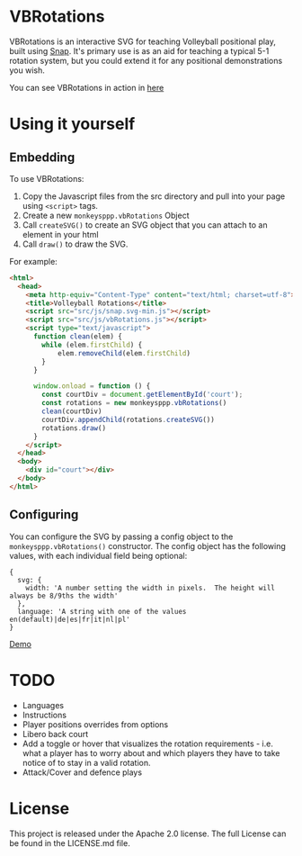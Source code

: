 # VBRotations

VBRotations is an interactive SVG for teaching Volleyball positional play, built using [Snap](http://snapsvg.io).  It's primary use is as an aid for teaching a typical 5-1 rotation
system, but you could extend it for any positional demonstrations you wish.

You can see VBRotations in action in [here](https://monkeysppp.github.io/VBRotations)

# Using it yourself

## Embedding

To use VBRotations:

1. Copy the Javascript files from the src directory and pull into your page using `<script>` tags.
2. Create a new `monkeysppp.vbRotations` Object
3. Call `createSVG()` to create an SVG object that you can attach to an element in your html
4. Call `draw()` to draw the SVG.

For example:

```html
<html>
  <head>
    <meta http-equiv="Content-Type" content="text/html; charset=utf-8">
    <title>Volleyball Rotations</title>
    <script src="src/js/snap.svg-min.js"></script>
    <script src="src/js/vbRotations.js"></script>
    <script type="text/javascript">
      function clean(elem) {
        while (elem.firstChild) {
            elem.removeChild(elem.firstChild)
        }
      }

      window.onload = function () {
        const courtDiv = document.getElementById('court');
        const rotations = new monkeysppp.vbRotations()
        clean(courtDiv)
        courtDiv.appendChild(rotations.createSVG())
        rotations.draw()
      }
    </script>
  </head>
  <body>
    <div id="court"></div>
  </body>
</html>
```

## Configuring

You can configure the SVG by passing a config object to the `monkeysppp.vbRotations()` constructor.  The config object has the following values, with each individual field being optional:

```
{
  svg: {
    width: 'A number setting the width in pixels.  The height will always be 8/9ths the width'
  },
  language: 'A string with one of the values en(default)|de|es|fr|it|nl|pl'
}
```


[Demo](/Rotations.html)

# TODO

- Languages
- Instructions
- Player positions overrides from options
- Libero back court
- Add a toggle or hover that visualizes the rotation requirements - i.e. what a player has to worry about and which players they have to take notice of to stay in a valid rotation.
- Attack/Cover and defence plays

# License

This project is released under the Apache 2.0 license.  The full License can be found in the LICENSE.md file.
